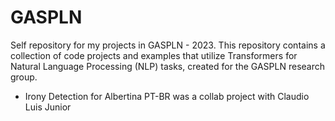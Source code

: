 # GASPLN
Self repository for my projects in GASPLN - 2023.
This repository contains a collection of code projects and examples that utilize Transformers for Natural Language Processing (NLP) tasks, created for the GASPLN research group. 

* Irony Detection for Albertina PT-BR was a collab project with Claudio Luis Junior

